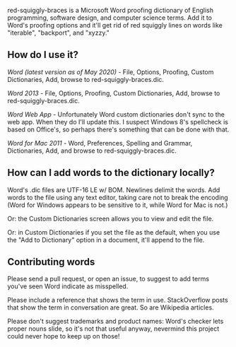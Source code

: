 red-squiggly-braces is a Microsoft Word proofing dictionary of English programming, software design, and computer science terms. Add it to Word's proofing options and it'll get rid of red squiggly lines on words like "iterable", "backport", and "xyzzy."

How do I use it?
---

*Word (latest version as of May 2020)* - File, Options, Proofing, Custom Dictionaries, Add, browse to red-squiggly-braces.dic.

*Word 2013* - File, Options, Proofing, Custom Dictionaries, Add, browse to red-squiggly-braces.dic.

*Word Web App* - Unfortunately Word custom dictionaries don't sync to the web app. When they do I'll update this. I suspect Windows 8's spellcheck is based on Office's, so perhaps there's something that can be done with that.

*Word for Mac 2011* - Word, Preferences, Spelling and Grammar, Dictionaries, Add, and browse to red-squiggly-braces.dic.

How can I add words to the dictionary locally?
---

Word's .dic files are  UTF-16 LE w/ BOM. Newlines delimit the words. Add words to the file using any text editor, taking care not to break the encoding (Word for Windows appears to be sensitive to it, while Word for Mac is not.)

Or: the Custom Dictionaries screen allows you to view and edit the file.

Or: in Custom Dictionaries if you set the file as the default, when you use the "Add to Dictionary" option in a document, it'll append to the file.

Contributing words
---

Please send a pull request, or open an issue, to suggest to add terms you've seen Word indicate as misspelled.

Please include a reference that shows the term in use. StackOverflow posts that show the term in conversation are great. So are Wikipedia articles.

Please don't suggest trademarks and product names: Word's checker lets proper nouns slide, so it's not that useful anyway, nevermind this project could never hope to keep up on those!
